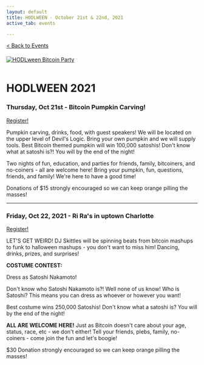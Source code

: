 ```yaml
---
layout: default
title: HODLWEEN - October 21st & 22nd, 2021
active_tab: events

---
```


[< Back to Events](/events)


<article style="margin:20px 0 50px">
<div class="row justify-content-center">
    <div class="col-6-sm">
        <a href="/hodlween2021"><img src="/assets/img/posts/hodlween2021.jpg" alt="HODLween Bitcoin Party" title="HODLween Bitcoin Party"/></a>
    </div>
</div>
</article>

# HODLWEEN 2021

### Thursday, Oct 21st - Bitcoin Pumpkin Carving!

<a class="cta" href="https://www.eventbrite.com/e/hodlween-pumpkin-carving-tickets-181334354937">Register!</a>

Pumpkin carving, drinks, food, with guest speakers! We will be located on the upper level of Devil's Logic. Bring your own pumpkin and we will supply tools. Best Bitcoin themed pumpkin will win 100,000 satoshis! Don't know what at satoshi is?! You will by the end of the night!

Two nights of fun, education, and parties for friends, family, bitcoiners, and no-coiners - all are welcome here! Bring your pumpkin, fun, questions, friends, and family! We're here to have a good time!

Donations of $15 strongly encouraged so we can keep orange pilling the masses!


---


### Friday, Oct 22, 2021 - Ri Ra's in uptown Charlotte

<a class="cta" href="https://www.eventbrite.com/e/hodlween-costume-party-tickets-181360773957">Register!</a>

LET'S GET WEIRD! DJ Skittles will be spinning beats from bitcoin mashups to funk to halloween mashups - you don't want to miss him! Dancing, drinks, prizes, and surprises!

**COSTUME CONTEST:**

Dress as Satoshi Nakamoto!

Don't know who Satoshi Nakamoto is?! Well none of us know! Who is Satoshi? This means you can dress as whoever or however you want!

Best costume wins 250,000 Satoshis! Don't know what a satoshi is? You will by the end of the night!

**ALL ARE WELCOME HERE!** Just as Bitcoin doesn't care about your age, status, race, etc - we don't either! Tell your friends, plebs, family, no-coiners - come join the fun and let's boogie!

$30 Donation strongly encouraged so we can keep orange pilling the masses!




